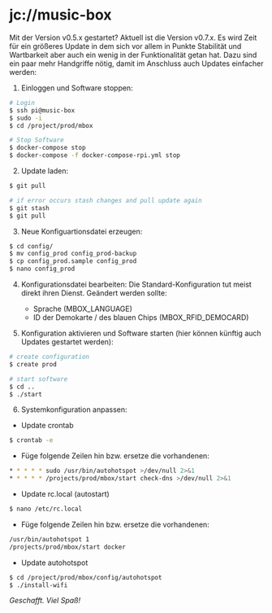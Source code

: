 # jc://music-box

Mit der Version v0.5.x gestartet? Aktuell ist die Version v0.7.x. Es wird Zeit für ein größeres Update in dem sich vor 
allem in Punkte Stabilität und Wartbarkeit aber auch ein wenig in der Funktionalität getan hat.
Dazu sind ein paar mehr Handgriffe nötig, damit im Anschluss auch Updates einfacher werden:

1. Einloggen und Software stoppen:

```bash
# Login
$ ssh pi@music-box
$ sudo -i
$ cd /project/prod/mbox

# Stop Software
$ docker-compose stop
$ docker-compose -f docker-compose-rpi.yml stop
```

2. Update laden:

```bash
$ git pull

# if error occurs stash changes and pull update again
$ git stash
$ git pull
```

3. Neue Konfiguartionsdatei erzeugen:

```bash
$ cd config/
$ mv config_prod config_prod-backup
$ cp config_prod.sample config_prod
$ nano config_prod
```

4. Konfigurationsdatei bearbeiten: Die Standard-Konfiguration tut meist direkt ihren Dienst. Geändert werden sollte:

   * Sprache (MBOX_LANGUAGE)
   * ID der Demokarte / des blauen Chips (MBOX_RFID_DEMOCARD)
   
5. Konfiguration aktivieren und Software starten (hier können künftig auch Updates gestartet werden):

```bash
# create configuration
$ create prod

# start software
$ cd ..
$ ./start
```

6. Systemkonfiguration anpassen:

* Update crontab
```bash
$ crontab -e
```

* Füge folgende Zeilen hin bzw. ersetze die vorhandenen:
```bash
* * * * * sudo /usr/bin/autohotspot >/dev/null 2>&1
* * * * * /projects/prod/mbox/start check-dns >/dev/null 2>&1
```

* Update rc.local (autostart)
```bash
$ nano /etc/rc.local
```

* Füge folgende Zeilen hin bzw. ersetze die vorhandenen:
```bash
/usr/bin/autohotspot 1
/projects/prod/mbox/start docker
```

* Update autohotspot
```bash
$ cd /project/prod/mbox/config/autohotspot
$ ./install-wifi
```


*Geschafft. Viel Spaß!*
